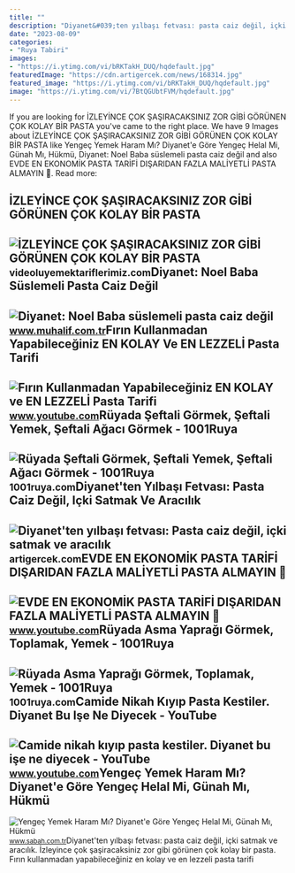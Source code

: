 ```yaml
---
title: ""
description: "Diyanet&#039;ten yılbaşı fetvası: pasta caiz değil, içki satmak ve aracılık"
date: "2023-08-09"
categories:
- "Ruya Tabiri"
images:
- "https://i.ytimg.com/vi/bRKTakH_DUQ/hqdefault.jpg"
featuredImage: "https://cdn.artigercek.com/news/168314.jpg"
featured_image: "https://i.ytimg.com/vi/bRKTakH_DUQ/hqdefault.jpg"
image: "https://i.ytimg.com/vi/7BtQGUbtFVM/hqdefault.jpg"
---
```


If you are looking for İZLEYİNCE ÇOK ŞAŞIRACAKSINIZ ️ZOR GİBİ GÖRÜNEN ÇOK KOLAY BİR PASTA you've came to the right place. We have 9 Images about İZLEYİNCE ÇOK ŞAŞIRACAKSINIZ ️ZOR GİBİ GÖRÜNEN ÇOK KOLAY BİR PASTA like Yengeç Yemek Haram Mı? Diyanet'e Göre Yengeç Helal Mi, Günah Mı, Hükmü, Diyanet: Noel Baba süslemeli pasta caiz değil and also EVDE EN EKONOMİK PASTA TARİFİ DIŞARIDAN FAZLA MALİYETLİ PASTA ALMAYIN 📢. Read more:

İZLEYİNCE ÇOK ŞAŞIRACAKSINIZ ️ZOR GİBİ GÖRÜNEN ÇOK KOLAY BİR PASTA
------------------------------------------------------------------

 ![İZLEYİNCE ÇOK ŞAŞIRACAKSINIZ ️ZOR GİBİ GÖRÜNEN ÇOK KOLAY BİR PASTA](https://i.ytimg.com/vi/Abi-cNdffSU/maxresdefault.jpg) <small>videoluyemektariflerimiz.com</small>Diyanet: Noel Baba Süslemeli Pasta Caiz Değil
---------------------------------------------

 ![Diyanet: Noel Baba süslemeli pasta caiz değil](https://www.muhalif.com.tr/images/haberler/2021/12/diyanet-noel-baba-suslemeli-pasta-caiz-degil-1640860394.png) <small>www.muhalif.com.tr</small>Fırın Kullanmadan Yapabileceğiniz EN KOLAY Ve EN LEZZELİ Pasta Tarifi
---------------------------------------------------------------------

 ![Fırın Kullanmadan Yapabileceğiniz EN KOLAY ve EN LEZZELİ Pasta Tarifi](https://i.ytimg.com/vi/KporX0FCcss/maxresdefault.jpg) <small>www.youtube.com</small>Rüyada Şeftali Görmek, Şeftali Yemek, Şeftali Ağacı Görmek - 1001Ruya
---------------------------------------------------------------------

 ![Rüyada Şeftali Görmek, Şeftali Yemek, Şeftali Ağacı Görmek - 1001Ruya](https://1001ruya.com/wp-content/uploads/Ruyada-Seftali-Gormek-Seftali-Yemek-Seftali-Agaci-Gormek-ne-demek-diyanet-1024x576.jpg) <small>1001ruya.com</small>Diyanet'ten Yılbaşı Fetvası: Pasta Caiz Değil, Içki Satmak Ve Aracılık
----------------------------------------------------------------------

 ![Diyanet'ten yılbaşı fetvası: Pasta caiz değil, içki satmak ve aracılık](https://cdn.artigercek.com/news/168314.jpg) <small>artigercek.com</small>EVDE EN EKONOMİK PASTA TARİFİ DIŞARIDAN FAZLA MALİYETLİ PASTA ALMAYIN 📢
-----------------------------------------------------------------------

 ![EVDE EN EKONOMİK PASTA TARİFİ DIŞARIDAN FAZLA MALİYETLİ PASTA ALMAYIN 📢](https://i.ytimg.com/vi/bRKTakH_DUQ/hqdefault.jpg) <small>www.youtube.com</small>Rüyada Asma Yaprağı Görmek, Toplamak, Yemek - 1001Ruya
------------------------------------------------------

 ![Rüyada Asma Yaprağı Görmek, Toplamak, Yemek - 1001Ruya](https://1001ruya.com/wp-content/uploads/Ruyada-Asma-Yapragi-Gormek-asma-yapragi-toplamak-yemek-diyanet-1024x576.jpg) <small>1001ruya.com</small>Camide Nikah Kıyıp Pasta Kestiler. Diyanet Bu Işe Ne Diyecek - YouTube
----------------------------------------------------------------------

 ![Camide nikah kıyıp pasta kestiler. Diyanet bu işe ne diyecek - YouTube](https://i.ytimg.com/vi/7BtQGUbtFVM/hqdefault.jpg) <small>www.youtube.com</small>Yengeç Yemek Haram Mı? Diyanet'e Göre Yengeç Helal Mi, Günah Mı, Hükmü
----------------------------------------------------------------------

 ![Yengeç Yemek Haram Mı? Diyanet'e Göre Yengeç Helal Mi, Günah Mı, Hükmü](https://iasbh.tmgrup.com.tr/5ffd90/752/395/0/6/1000/530?u=https://isbh.tmgrup.com.tr/sbh/2022/11/18/yengec-yemek-haram-mi-diyanete-gore-yengec-helal-mi-gunah-mi-hukmu-ne-d1-1668779125198.jpg) <small>www.sabah.com.tr</small>Diyanet'ten yılbaşı fetvası: pasta caiz değil, içki satmak ve aracılık. İzleyi̇nce çok şaşiracaksiniz ️zor gi̇bi̇ görünen çok kolay bi̇r pasta. Fırın kullanmadan yapabileceğiniz en kolay ve en lezzeli̇ pasta tarifi
